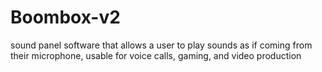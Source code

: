 # Boombox-v2
sound panel software that allows a user to play sounds as if coming from their microphone, usable for voice calls, gaming, and video production
